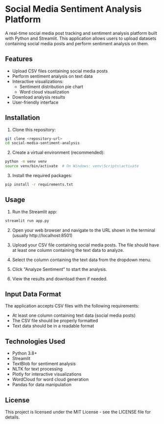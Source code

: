 # Social Media Sentiment Analysis Platform

A real-time social media post tracking and sentiment analysis platform built with Python and Streamlit. This application allows users to upload datasets containing social media posts and perform sentiment analysis on them.

## Features

- Upload CSV files containing social media posts
- Perform sentiment analysis on text data
- Interactive visualizations:
  - Sentiment distribution pie chart
  - Word cloud visualization
- Download analysis results
- User-friendly interface

## Installation

1. Clone this repository:

```bash
git clone <repository-url>
cd social-media-sentiment-analysis
```

2. Create a virtual environment (recommended):

```bash
python -m venv venv
source venv/bin/activate  # On Windows: venv\Scripts\activate
```

3. Install the required packages:

```bash
pip install -r requirements.txt
```

## Usage

1. Run the Streamlit app:

```bash
streamlit run app.py
```

2. Open your web browser and navigate to the URL shown in the terminal (usually http://localhost:8501)

3. Upload your CSV file containing social media posts. The file should have at least one column containing the text data to analyze.

4. Select the column containing the text data from the dropdown menu.

5. Click "Analyze Sentiment" to start the analysis.

6. View the results and download them if needed.

## Input Data Format

The application accepts CSV files with the following requirements:

- At least one column containing text data (social media posts)
- The CSV file should be properly formatted
- Text data should be in a readable format

## Technologies Used

- Python 3.8+
- Streamlit
- TextBlob for sentiment analysis
- NLTK for text processing
- Plotly for interactive visualizations
- WordCloud for word cloud generation
- Pandas for data manipulation

## License

This project is licensed under the MIT License - see the LICENSE file for details.
